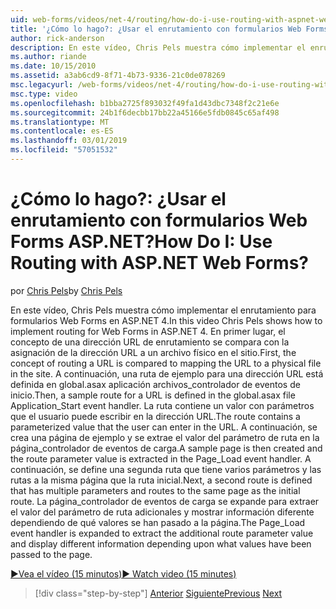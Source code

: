 ```yaml
---
uid: web-forms/videos/net-4/routing/how-do-i-use-routing-with-aspnet-web-forms
title: '¿Cómo lo hago?: ¿Usar el enrutamiento con formularios Web Forms ASP.NET? | Microsoft Docs'
author: rick-anderson
description: En este vídeo, Chris Pels muestra cómo implementar el enrutamiento para formularios Web Forms en ASP.NET 4. En primer lugar, se compara el concepto de una dirección URL de enrutamiento para asignar la dirección URL a una p...
ms.author: riande
ms.date: 10/15/2010
ms.assetid: a3ab6cd9-8f71-4b73-9336-21c0de078269
msc.legacyurl: /web-forms/videos/net-4/routing/how-do-i-use-routing-with-aspnet-web-forms
msc.type: video
ms.openlocfilehash: b1bba2725f893032f49fa1d43dbc7348f2c21e6e
ms.sourcegitcommit: 24b1f6decbb17bb22a45166e5fdb0845c65af498
ms.translationtype: MT
ms.contentlocale: es-ES
ms.lasthandoff: 03/01/2019
ms.locfileid: "57051532"
---
```

<a name="how-do-i-use-routing-with-aspnet-web-forms"></a><span data-ttu-id="8f49e-105">¿Cómo lo hago?: ¿Usar el enrutamiento con formularios Web Forms ASP.NET?</span><span class="sxs-lookup"><span data-stu-id="8f49e-105">How Do I: Use Routing with ASP.NET Web Forms?</span></span>
====================
<span data-ttu-id="8f49e-106">por [Chris Pels](https://twitter.com/chrispels)</span><span class="sxs-lookup"><span data-stu-id="8f49e-106">by [Chris Pels](https://twitter.com/chrispels)</span></span>

<span data-ttu-id="8f49e-107">En este vídeo, Chris Pels muestra cómo implementar el enrutamiento para formularios Web Forms en ASP.NET 4.</span><span class="sxs-lookup"><span data-stu-id="8f49e-107">In this video Chris Pels shows how to implement routing for Web Forms in ASP.NET 4.</span></span> <span data-ttu-id="8f49e-108">En primer lugar, el concepto de una dirección URL de enrutamiento se compara con la asignación de la dirección URL a un archivo físico en el sitio.</span><span class="sxs-lookup"><span data-stu-id="8f49e-108">First, the concept of routing a URL is compared to mapping the URL to a physical file in the site.</span></span> <span data-ttu-id="8f49e-109">A continuación, una ruta de ejemplo para una dirección URL está definida en global.asax aplicación archivos\_controlador de eventos de inicio.</span><span class="sxs-lookup"><span data-stu-id="8f49e-109">Then, a sample route for a URL is defined in the global.asax file Application\_Start event handler.</span></span> <span data-ttu-id="8f49e-110">La ruta contiene un valor con parámetros que el usuario puede escribir en la dirección URL.</span><span class="sxs-lookup"><span data-stu-id="8f49e-110">The route contains a parameterized value that the user can enter in the URL.</span></span> <span data-ttu-id="8f49e-111">A continuación, se crea una página de ejemplo y se extrae el valor del parámetro de ruta en la página\_controlador de eventos de carga.</span><span class="sxs-lookup"><span data-stu-id="8f49e-111">A sample page is then created and the route parameter value is extracted in the Page\_Load event handler.</span></span> <span data-ttu-id="8f49e-112">A continuación, se define una segunda ruta que tiene varios parámetros y las rutas a la misma página que la ruta inicial.</span><span class="sxs-lookup"><span data-stu-id="8f49e-112">Next, a second route is defined that has multiple parameters and routes to the same page as the initial route.</span></span> <span data-ttu-id="8f49e-113">La página\_controlador de eventos de carga se expande para extraer el valor del parámetro de ruta adicionales y mostrar información diferente dependiendo de qué valores se han pasado a la página.</span><span class="sxs-lookup"><span data-stu-id="8f49e-113">The Page\_Load event handler is expanded to extract the additional route parameter value and display different information depending upon what values have been passed to the page.</span></span>

[<span data-ttu-id="8f49e-114">&#9654;Vea el vídeo (15 minutos)</span><span class="sxs-lookup"><span data-stu-id="8f49e-114">&#9654; Watch video (15 minutes)</span></span>](https://channel9.msdn.com/Blogs/ASP-NET-Site-Videos/how-do-i-use-routing-with-aspnet-web-forms)

> [!div class="step-by-step"]
> <span data-ttu-id="8f49e-115">[Anterior](aspnet-4-quick-hit-outbound-webforms-routing.md)
> [Siguiente](how-do-i-work-with-urls-in-aspnet-routing.md)</span><span class="sxs-lookup"><span data-stu-id="8f49e-115">[Previous](aspnet-4-quick-hit-outbound-webforms-routing.md)
[Next](how-do-i-work-with-urls-in-aspnet-routing.md)</span></span>
